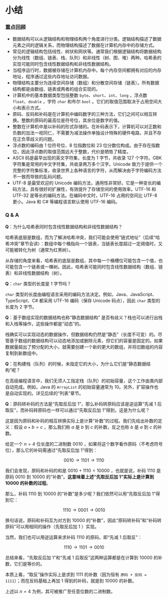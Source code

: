 # 小结

### 重点回顾

- 数据结构可以从逻辑结构和物理结构两个角度进行分类。逻辑结构描述了数据元素之间的逻辑关系，而物理结构描述了数据在计算机内存中的存储方式。
- 常见的逻辑结构包括线性、树状和网状等。通常我们根据逻辑结构将数据结构分为线性（数组、链表、栈、队列）和非线性（树、图、堆）两种。哈希表的实现可能同时包含线性数据结构和非线性数据结构。
- 当程序运行时，数据被存储在计算机内存中。每个内存空间都拥有对应的内存地址，程序通过这些内存地址访问数据。
- 物理结构主要分为连续空间存储（数组）和分散空间存储（链表）。所有数据结构都是由数组、链表或两者的组合实现的。
- 计算机中的基本数据类型包括整数 `byte`、`short`、`int`、`long` ，浮点数 `float`、`double` ，字符 `char` 和布尔 `bool` 。它们的取值范围取决于占用空间大小和表示方式。
- 原码、反码和补码是在计算机中编码数字的三种方法，它们之间可以相互转换。整数的原码的最高位是符号位，其余位是数字的值。
- 整数在计算机中是以补码的形式存储的。在补码表示下，计算机可以对正数和负数的加法一视同仁，不需要为减法操作单独设计特殊的硬件电路，并且不存在正负零歧义的问题。
- 浮点数的编码由 1 位符号位、8 位指数位和 23 位分数位构成。由于存在指数位，因此浮点数的取值范围远大于整数，代价是牺牲了精度。
- ASCII 码是最早出现的英文字符集，长度为 1 字节，共收录 127 个字符。GBK 字符集是常用的中文字符集，共收录两万多个汉字。Unicode 致力于提供一个完整的字符集标准，收录世界上各种语言的字符，从而解决由于字符编码方法不一致而导致的乱码问题。
- UTF-8 是最受欢迎的 Unicode 编码方法，通用性非常好。它是一种变长的编码方法，具有很好的扩展性，有效提升了存储空间的使用效率。UTF-16 和 UTF-32 是等长的编码方法。在编码中文时，UTF-16 占用的空间比 UTF-8 更小。Java 和 C# 等编程语言默认使用 UTF-16 编码。

### Q & A

**Q**：为什么哈希表同时包含线性数据结构和非线性数据结构？

哈希表底层是数组，而为了解决哈希冲突，我们可能会使用“链式地址”（后续“哈希冲突”章节会讲）：数组中每个桶指向一个链表，当链表长度超过一定阈值时，又可能被转化为树（通常为红黑树）。

从存储的角度来看，哈希表的底层是数组，其中每一个桶槽位可能包含一个值，也可能包含一个链表或一棵树。因此，哈希表可能同时包含线性数据结构（数组、链表）和非线性数据结构（树）。

**Q**：`char` 类型的长度是 1 字节吗？

`char` 类型的长度由编程语言采用的编码方法决定。例如，Java、JavaScript、TypeScript、C# 都采用 UTF-16 编码（保存 Unicode 码点），因此 `char` 类型的长度为 2 字节。

**Q**：基于数组实现的数据结构也称“静态数据结构” 是否有歧义？栈也可以进行出栈和入栈等操作，这些操作都是“动态”的。

栈确实可以实现动态的数据操作，但数据结构仍然是“静态”（长度不可变）的。尽管基于数组的数据结构可以动态地添加或删除元素，但它们的容量是固定的。如果数据量超出了预分配的大小，就需要创建一个新的更大的数组，并将旧数组的内容复制到新数组中。

**Q**：在构建栈（队列）的时候，未指定它的大小，为什么它们是“静态数据结构”呢？

在高级编程语言中，我们无须人工指定栈（队列）的初始容量，这个工作由类内部自动完成。例如，Java 的 `ArrayList` 的初始容量通常为 10。另外，扩容操作也是自动实现的。详见后续的“列表”章节。

**Q**：原码转补码的方法是“先取反后加 1”，那么补码转原码应该是逆运算“先减 1 后取反”，而补码转原码也一样可以通过“先取反后加 1”得到，这是为什么呢？

这是因为原码和补码的相互转换实际上是计算“补数”的过程。我们先给出补数的定义：假设 $a + b = c$ ，那么我们称 $a$ 是 $b$ 到 $c$ 的补数，反之也称 $b$ 是 $a$ 到 $c$ 的补数。

给定一个 $n = 4$ 位长度的二进制数 $0010$ ，如果将这个数字看作原码（不考虑符号位），那么它的补码需通过“先取反后加 1”得到：

$$
0010 \rightarrow 1101 \rightarrow 1110
$$

我们会发现，原码和补码的和是 $0010 + 1110 = 10000$ ，也就是说，补码 $1110$ 是原码 $0010$ 到 $10000$ 的“补数”。**这意味着上述“先取反后加 1”实际上是计算到 $10000$ 的补数的过程**。

那么，补码 $1110$ 到 $10000$ 的“补数”是多少呢？我们依然可以用“先取反后加 1”得到它：

$$
1110 \rightarrow 0001 \rightarrow 0010
$$

换句话说，原码和补码互为对方到 $10000$ 的“补数”，因此“原码转补码”和“补码转原码”可以用相同的操作（先取反后加 1 ）实现。

当然，我们也可以用逆运算来求补码 $1110$ 的原码，即“先减 1 后取反”：

$$
1110 \rightarrow 1101 \rightarrow 0010
$$

总结来看，“先取反后加 1”和“先减 1 后取反”这两种运算都是在计算到 $10000$ 的补数，它们是等价的。

本质上看，“取反”操作实际上是求到 $1111$ 的补数（因为恒有 `原码 + 反码 = 1111`）；而在反码基础上再加 1 得到的补码，就是到 $10000$ 的补数。

上述以 $n = 4$ 为例，其可被推广至任意位数的二进制数。
